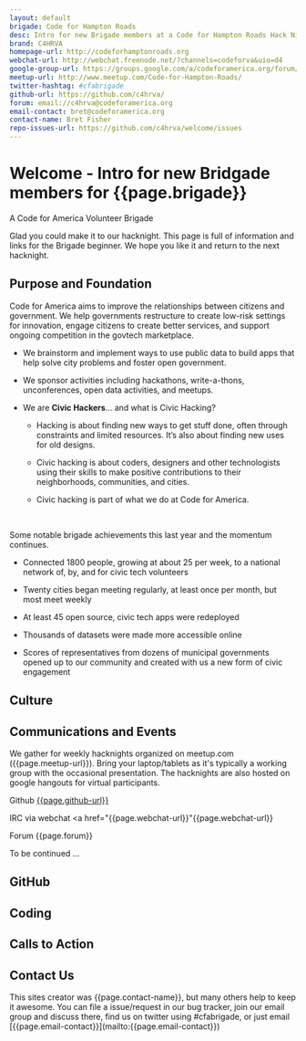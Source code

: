 ```yaml
---
layout: default
brigade: Code for Hampton Roads
desc: Intro for new Brigade members at a Code for Hampton Roads Hack Night
brand: C4HRVA
homepage-url: http://codeforhamptonroads.org
webchat-url: http://webchat.freenode.net/?channels=codeforva&uio=d4
google-group-url: https://groups.google.com/a/codeforamerica.org/forum/#!forum/c4hrva
meetup-url: http://www.meetup.com/Code-for-Hampton-Roads/
twitter-hashtag: #cfabrigade
github-url: https://github.com/c4hrva/
forum: email://c4hrva@codeforamerica.org
email-contact: bret@codeforamerica.org
contact-name: Bret Fisher
repo-issues-url: https://github.com/c4hrva/welcome/issues
---
```


# Welcome - Intro for new Bridgade members for {{page.brigade}}
A Code for America Volunteer Brigade

Glad you could make it to our hacknight. This page is full of information and links for the Brigade beginner. We hope you like it and return to the next hacknight.

## Purpose and Foundation

Code for America aims to improve the relationships between citizens and government. We help governments restructure to create low-risk settings for innovation, engage citizens to create better services, and support ongoing competition in the govtech marketplace.
 
* We brainstorm and implement ways to use public data to build apps that help solve city problems and foster open government.

* We sponsor activities including hackathons, write-a-thons, unconferences, open data activities, and meetups.
 
* We are __Civic Hackers__... and what is Civic Hacking?
   
  * Hacking is about finding new ways to get stuff done, often through constraints and limited resources. It’s also about finding new uses for old designs.
    
  * Civic hacking is about coders, designers and other technologists using their skills to make positive contributions to their neighborhoods, communities, and cities.
   
  * Civic hacking is part of what we do at Code for America.
<br/>

Some notable brigade achievements this last year and the momentum continues.
 
* Connected 1800 people, growing at about 25 per week, to a national network of, by, and for civic tech volunteers
 
* Twenty cities began meeting regularly, at least once per month, but most meet weekly
 
* At least 45 open source, civic tech apps were redeployed
 
* Thousands of datasets were made more accessible online
 
* Scores of representatives from dozens of municipal governments opened up to our community and created with us a new form of civic engagement

## Culture

## Communications and Events
We gather for weekly hacknights organized on meetup.com ({{page.meetup-url}}). Bring your laptop/tablets as it's typically a working group with the occasional presentation.  The hacknights are also hosted on google hangouts for virtual participants.  

Github [{{page.github-url}}]({{page.github-url}})

IRC via webchat  <a href="{{page.webchat-url}}"{{page.webchat-url}}</a>

Forum  {{page.forum}}

To be continued ...

## GitHub

## Coding

## Calls to Action

<h2 id="contact">Contact Us</h2>
This sites creator was {{page.contact-name}}, but many others help to keep it awesome. You can file a issue/request in our bug tracker, join our email group and discuss there, find us on twitter using #cfabrigade, or just email [{{page.email-contact}}](mailto:{{page.email-contact}})
